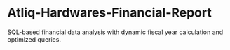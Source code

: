 # Atliq-Hardwares-Financial-Report
SQL-based financial data analysis with dynamic fiscal year calculation and optimized queries.
